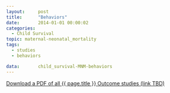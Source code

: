 ```yaml
---
layout:     post
title:      "Behaviors"
date:       2014-01-01 00:00:02
categories: 
  - Child Survival
topic: maternal-neonatal_mortality
tags:       
  - studies
  - behaviors

data:       child_survival-MNM-behaviors
---
```


[Download a PDF of all {{ page.title }} Outcome studies (link TBD)]()